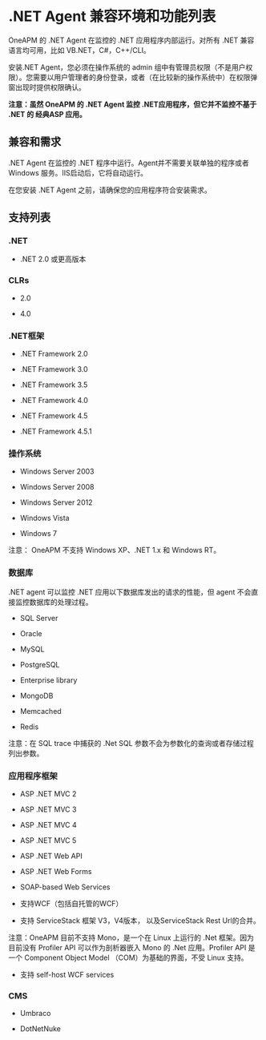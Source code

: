 # .NET Agent 兼容环境和功能列表


OneAPM 的 .NET Agent 在监控的 .NET 应用程序内部运行。对所有 .NET 兼容语言均可用，比如 VB.NET，C#，C++/CLI。

安装.NET Agent，您必须在操作系统的 admin 组中有管理员权限（不是用户权限）。您需要以用户管理者的身份登录，或者（在比较新的操作系统中）在权限弹窗出现时提供权限确认。

**注意：虽然 OneAPM 的 .NET Agent 监控 .NET应用程序，但它并不监控不基于 .NET 的 经典ASP 应用。**<br>

## 兼容和需求

.NET Agent 在监控的 .NET 程序中运行。Agent并不需要关联单独的程序或者 Windows 服务。IIS启动后，它将自动运行。

在您安装 .NET Agent 之前，请确保您的应用程序符合安装需求。


## 支持列表

### .NET


* .NET 2.0 或更高版本

### CLRs


* 2.0  

* 4.0

### .NET框架


* .NET Framework 2.0

* .NET Framework 3.0

* .NET Framework 3.5

* .NET Framework 4.0

* .NET Framework 4.5

* .NET Framework 4.5.1

### 操作系统


* Windows Server 2003

* Windows Server 2008

* Windows Server 2012

* Windows Vista

* Windows 7

注意： OneAPM 不支持 Windows XP、.NET 1.x  和 Windows RT。

### 数据库


.NET agent 可以监控 .NET 应用以下数据库发出的请求的性能，但 agent 不会直接监控数据库的处理过程。

* SQL Server

* Oracle

* MySQL

* PostgreSQL

* Enterprise library

* MongoDB

* Memcached

* Redis

注意：在 SQL trace 中捕获的 .Net SQL 参数不会为参数化的查询或者存储过程列出参数。

### 应用程序框架


* ASP .NET MVC 2

* ASP .NET MVC 3

* ASP .NET MVC 4

* ASP .NET MVC 5

* ASP .NET Web API

* ASP .NET Web Forms

* SOAP-based Web Services

* 支持WCF（包括自托管的WCF）

* 支持 ServiceStack 框架 V3，V4版本， 以及ServiceStack Rest Url的合并。

注意：OneAPM 目前不支持 Mono，是一个在 Linux 上运行的 .Net 框架。因为目前没有 Profiler API 可以作为剖析器嵌入 Mono 的 .Net 应用。Profiler API 是一个 Component Object Model （COM）为基础的界面，不受 Linux 支持。

* 支持 self-host WCF services

### CMS


* Umbraco

* DotNetNuke
